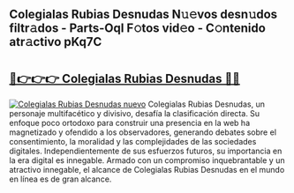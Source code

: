 ## Colegialas Rubias Desnudas N𝚞𝚎vos desn𝚞dos filtr𝚊dos - Parts-OqI F𝚘tos vid𝚎o - C𝚘ntenido atr𝚊ctivo pKq7C

# <h2><a href="http://mb2e8yc.tromn.icu/?c=Colegialas+Rubias+Desnudas">🔗👉👉👉 Colegialas Rubias Desnudas 🔗🔗</a></h2>

[![Colegialas Rubias Desnudas nuevo](https://i.imgur.com/pEAQMta.gif)](http://mb2e8yc.tromn.icu/?c=Colegialas+Rubias+Desnudas)
Colegialas Rubias Desnudas, un personaje multifacético y divisivo, desafía la clasificación directa. Su enfoque poco ortodoxo para construir una presencia en la web ha magnetizado y ofendido a los observadores, generando debates sobre el consentimiento, la moralidad y las complejidades de las sociedades digitales. Independientemente de sus esfuerzos futuros, su importancia en la era digital es innegable. Armado con un compromiso inquebrantable y un atractivo innegable, el alcance de Colegialas Rubias Desnudas en el mundo en línea es de gran alcance.
